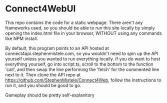 # Connect4WebUI

This repo contains the code for a static webpage. There aren't any frameworks used, so you should be able to run this site locally by simply opening the index.html file in your browser, WITHOUT using any commands like NPM install. 

By default, this program points to an API hosted at connect4api.stephenmistele.com, so you wouldn't need to spin up the API yourself unless you wanted to run everything locally. If you do want to host everything yourself, go into script.ts, scroll to the bottom to the function 'call', and then swap the line performing the 'fetch' for the commented line next to it. Then clone the API repo at https://github.com/StephenMistele/Connect4Web, follow the instructions to run it, and you should be good to go.

Gameplay should be pretty self-explanitory